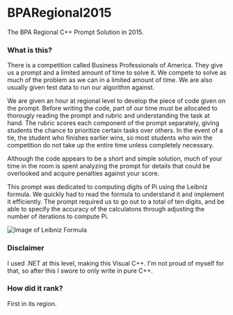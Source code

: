 # BPARegional2015
The BPA Regional C++ Prompt Solution in 2015.


### What is this?
There is a competition called Business Professionals of America. They give us a prompt and a limited amount of time to solve it. We compete to solve as much of the problem as we can in a limited amount of time. We are also usually given test data to run our algorithm against. 

We are given an hour at regional level to develop the piece of code given on the prompt. Before writing the code, part of our time must be allocated to thorougly reading the prompt and rubric and understanding the task at hand. The rubric scores each component of the prompt separately, giving students the chance to prioritize certain tasks over others. In the event of a tie, the student who finishes earlier wins, so most students who win the competition do not take up the entire time unless completely necessary.

Although the code appears to be a short and simple solution, much of your time in the room is spent analyzing the prompt for details that could be overlooked and acquire penalties against your score.

This prompt was dedicated to computing digits of Pi using the Leibniz formula. We quickly had to read the formula to understand it and implement it efficiently. The prompt required us to go out to a total of ten digits, and be able to specify the accuracy of the calculatons through adjusting the number of iterations to compute Pi.

![Image of Leibniz Formula](https://upload.wikimedia.org/math/4/b/3/4b325f4142cab62b1786d8be1ac3be60.png)




### Disclaimer
I used .NET at this level, making this Visual C++. I'm not proud of myself for that, so after this I swore to only write in pure C++.

### How did it rank?
First in its region.

